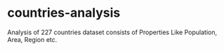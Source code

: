 # countries-analysis
Analysis of 227 countries dataset consists of Properties Like Population, Area, Region etc.
